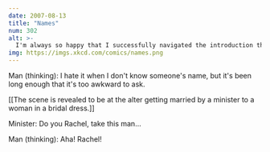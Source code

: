 ```yaml
---
date: 2007-08-13
title: "Names"
num: 302
alt: >-
  I'm always so happy that I successfully navigated the introduction that I completely forget to pay attention to the name the other person told me.
img: https://imgs.xkcd.com/comics/names.png
---
```



Man (thinking): I hate it when I don't know someone's name, but it's been long enough that it's too awkward to ask.

[[The scene is revealed to be at the alter getting married by a minister to a woman in a bridal dress.]]

Minister: Do you Rachel, take this man...

Man (thinking): Aha! Rachel!

